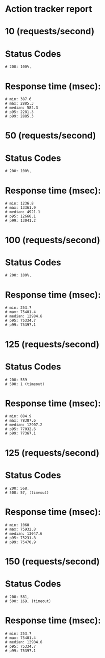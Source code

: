 # Action tracker report

# 10 (requests/second)
  # Status Codes
    # 200: 100%,
  # Response time (msec):
    # min: 387.6
    # max: 2885.3
    # median: 582.3
    # p95: 2281.3
    # p99: 2885.3

# 50 (requests/second)
  # Status Codes
    # 200: 100%,
  # Response time (msec):
    # min: 1236.8
    # max: 13361.9
    # median: 4921.1
    # p95: 12668.1
    # p99: 13041.2

# 100 (requests/second)
  # Status Codes
    # 200: 100%,
  # Response time (msec):
    # min: 253.7
    # max: 75401.4
    # median: 12984.6
    # p95: 75334.7
    # p99: 75397.1


# 125 (requests/second)
  # Status Codes
    # 200: 559
    # 500: 1 (timeout)

  # Response time (msec):
    # min: 884.9
    # max: 78387.6
    # median: 12907.2
    # p95: 77032.6
    # p99: 77367.1

# 125 (requests/second)
  # Status Codes
    # 200: 568,
    # 500: 57, (timeout)
  # Response time (msec):
    # min: 1060
    # max: 75932.8
    # median: 13047.6
    # p95: 75231.8
    # p99: 75470.9

# 150 (requests/second)
  # Status Codes
    # 200: 581,
    # 500: 169, (timeout)
  # Response time (msec):
    # min: 253.7
    # max: 75401.4
    # median: 12984.6
    # p95: 75334.7
    # p99: 75397.1
